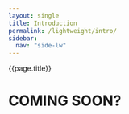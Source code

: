 ```yaml
---
layout: single
title: Introduction
permalink: /lightweight/intro/
sidebar:
  nav: "side-lw"
---
```


{{page.title}}

# COMING SOON?

<style>
    ul.visible-links li.masthead__menu-item a[href="/lightweight/intro/"]:before {
        transform: scaleX(1);
    }
    ul.hidden-links li.masthead__menu-item a[href="/lightweight/intro/"] {
        color: #fff;
        background: #0092ca;
    }
</style>


